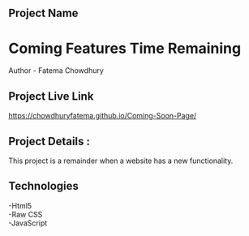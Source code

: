 ## Project Name
# Coming Features Time Remaining
Author - Fatema Chowdhury </br>
## Project Live Link 
https://chowdhuryfatema.github.io/Coming-Soon-Page/
## Project Details : 
This  project is a remainder when a website has a new functionality.
## Technologies
-Html5 </br>
-Raw CSS </br>
-JavaScript
